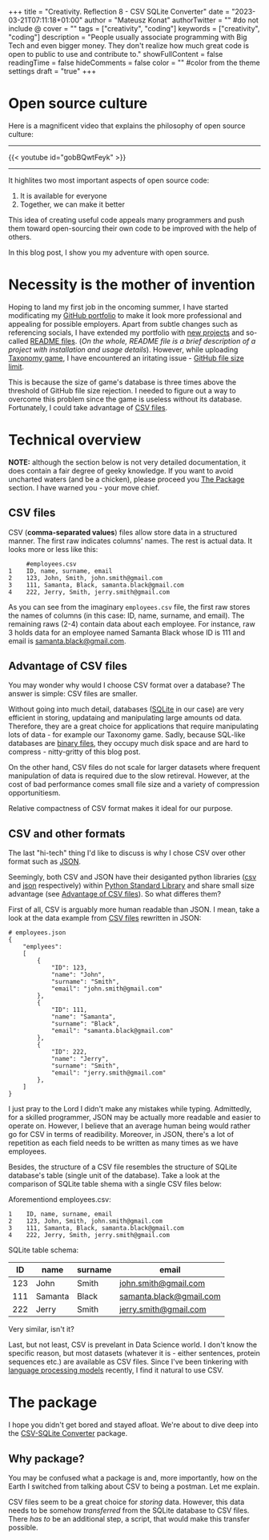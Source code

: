 +++
title = "Creativity. Reflection 8 - CSV SQLite Converter"
date = "2023-03-21T07:11:18+01:00"
author = "Mateusz Konat"
authorTwitter = "" #do not include @
cover = ""
tags = ["creativity", "coding"]
keywords = ["creativity", "coding"]
description = "People usually associate programming with Big Tech and even bigger money. They don't realize how much great code is open to public to use and contribute to."
showFullContent = false
readingTime = false
hideComments = false
color = "" #color from the theme settings
draft = "true"
+++

# Open source culture
Here is a magnificent video that explains the philosophy of open source culture:

***
{{< youtube id="gobBQwtFeyk" >}}
***

It highlites two most important aspects of open source code:
1. It is available for everyone
2. Together, we can make it better

This idea of creating useful code appeals many programmers and push them toward open-sourcing their own code to be improved with the help of others.

In this blog post, I show you my adventure with open source.

# Necessity is the mother of invention
Hoping to land my first job in the oncoming summer, I have started modificating my [GitHub portfolio](https://github.com/undeMalum) to make it look more professional and appealing for possible employers. Apart from subtle changes such as referencing socials, I have extended my portfolio with [new projects](https://github.com/undeMalum/Taxonomy-game) and so-called [README files](https://github.com/undeMalum/Taxonomy-game/blob/main/README.md). (_On the whole, README file is a brief description of a project with installation and usage details_). However, while uploading [Taxonomy game](https://github.com/undeMalum/Taxonomy-game), I have encountered an iritating issue - [GitHub file size limit](https://docs.github.com/en/repositories/working-with-files/managing-large-files/about-large-files-on-github#file-size-limits).

This is because the size of game's database is three times above the threshold of GitHub file size rejection. I needed to figure out a way to overcome this problem since the game is useless without its database. Fortunately, I could take advantage of [CSV files](https://en.wikipedia.org/wiki/Comma-separated_values).

# Technical overview
**NOTE:** although the section below is not very detailed documentation, it does contain a fair degree of geeky knowledge. If you want to avoid uncharted waters (and be a chicken), please proceed you [The Package](#the-package) section. I have warned you - your move chief.

## CSV files
CSV (**comma-separated values**) files allow store data in a structured manner. The first raw indicates columns' names. The rest is actual data. It looks more or less like this:

         #employees.csv
    1    ID, name, surname, email
    2    123, John, Smith, john.smith@gmail.com
    3    111, Samanta, Black, samanta.black@gmail.com
    4    222, Jerry, Smith, jerry.smith@gmail.com

As you can see from the imaginary `employees.csv` file, the first raw stores the names of columns (in this case: ID, name, surname, and email). The remaining raws (2-4) contain data about each employee. For instance, raw 3 holds data for an employee named Samanta Black whose ID is 111 and email is samanta.black@gmail.com.

## Advantage of CSV files
You may wonder why would I choose CSV format over a database? The answer is simple: CSV files are smaller.

Without going into much detail, databases ([SQLite](https://en.wikipedia.org/wiki/SQLite) in our case) are very efficient in storing, updataing and manipulating large amounts od data. Therefore, they are a great choice for applications that require manipulating lots of data - for example our Taxonomy game. Sadly, because SQL-like databases are [binary files](https://en.wikipedia.org/wiki/Binary_file), they occupy much disk space and are hard to compress - nitty-gritty of this blog post. 

On the other hand, CSV files do not scale for larger datasets where frequent manipulation of data is required due to the slow retireval. However, at the cost of bad performance comes small file size and a variety of compression opportunitiesm.

Relative compactness of CSV format makes it ideal for our purpose.

## CSV and other formats
The last "hi-tech" thing I'd like to discuss is why I chose CSV over other format such as [JSON](https://en.wikipedia.org/wiki/JSON). 

Seemingly, both CSV and JSON have their desiganted python libraries ([csv](https://docs.python.org/3/library/csv.html) and [json](https://docs.python.org/3/library/json.html) respectively) within [Python Standard Library](https://docs.python.org/3/library/) and share small size advantage (see [Advantage of CSV files](#advantage-of-csv-files)). So what differes them?

First of all, CSV is arguably more human readable than JSON. I mean, take a look at the data example from [CSV files](#csv-files) rewritten in JSON:

    # employees.json
    {
        "emplyees":
        [
            {
                "ID": 123,
                "name": "John",
                "surname": "Smith",
                "email": "john.smith@gmail.com"
            },
            {
                "ID": 111,
                "name": "Samanta",
                "surname": "Black",
                "email": "samanta.black@gmail.com"
            },
            {
                "ID": 222,
                "name": "Jerry",
                "surname": "Smith",
                "email": "jerry.smith@gmail.com"
            },
        ]
    }

I just pray to the Lord I didn't make any mistakes while typing. Admittedly, for a skilled programmer, JSON may be actually more readable and easier to operate on. However, I believe that an average human being would rather go for CSV in terms of readibility. Moreover, in JSON, there's a lot of repetition as each field needs to be written as many times as we have employees.

Besides, the structure of a CSV file resembles the structure of SQLite database's table (single unit of the database). Take a look at the comparison of SQLite table shema with a single CSV files below:

Aforementiond employees.csv:

    1    ID, name, surname, email
    2    123, John, Smith, john.smith@gmail.com
    3    111, Samanta, Black, samanta.black@gmail.com
    4    222, Jerry, Smith, jerry.smith@gmail.com

SQLite table schema:

| ID | name | surname | email |
| --- | --- | --- | --- |
| 123 | John | Smith | john.smith@gmail.com |
| 111 | Samanta | Black | samanta.black@gmail.com |
| 222 | Jerry | Smith | jerry.smith@gmail.com |

Very similar, isn't it?

Last, but not least, CSV is prevelant in Data Science world. I don't know the specific reason, but most datasets (whatever it is - either sentences, protein sequences etc.) are available as CSV files. Since I've been tinkering with [language processing models](https://en.wikipedia.org/wiki/Natural_language_processing) recently, I find it natural to use CSV.

# The package
I hope you didn't get bored and stayed afloat. We're about to dive deep into the [CSV-SQLite Converter](https://github.com/undeMalum/csv-sqlite-converter) package.

## Why package?
You may be confused what a package is and, more importantly, how on the Earth I switched from talking about CSV to being a postman. Let me explain.

CSV files seem to be a great choice for _storing_ data. However, this data needs to be somehow _transferred_ from the SQLite database to CSV files. There _has to_ be an additional step, a script, that would make this transfer possible. 
